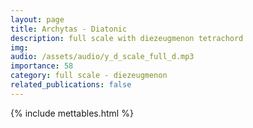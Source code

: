 ```yaml
---
layout: page
title: Archytas - Diatonic
description: full scale with diezeugmenon tetrachord
img: 
audio: /assets/audio/y_d_scale_full_d.mp3
importance: 58
category: full scale - diezeugmenon
related_publications: false
--- 
```

{% include mettables.html %}